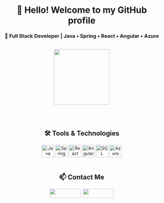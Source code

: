 <div align="center">

# 👋 Hello! Welcome to my GitHub profile

### 💼 Full Stack Developer | Java • Spring • React • Angular • Azure

<br />

<a href="https://github.com/stephulz">
  <img height="180em" src="https://github-readme-stats.vercel.app/api?username=stephulz&show_icons=true&theme=dark&include_all_commits=true&count_private=true&hide=issues,contribs&rank_icon=github" />
</a>

<br /><br />

## 🛠️ Tools & Technologies

<div align="center">
  <img src="https://cdn.jsdelivr.net/gh/devicons/devicon/icons/java/java-original.svg" width="40" height="40" alt="Java" />
  <img src="https://cdn.jsdelivr.net/gh/devicons/devicon/icons/spring/spring-original.svg" width="40" height="40" alt="Spring" />
  <img src="https://cdn.jsdelivr.net/gh/devicons/devicon/icons/react/react-original.svg" width="40" height="40" alt="React" />
  <img src="https://cdn.jsdelivr.net/gh/devicons/devicon/icons/angularjs/angularjs-original.svg" width="40" height="40" alt="AngularJS" />
  <img src="https://cdn.jsdelivr.net/gh/devicons/devicon@latest/icons/azuresqldatabase/azuresqldatabase-original.svg" width="40" height="40" alt="SQL Server" />
  <img src="https://cdn.jsdelivr.net/gh/devicons/devicon/icons/azure/azure-original.svg" width="40" height="40" alt="Azure" />
</div>

<br />

## 📫 Contact Me
<div>
  <a href="https://www.linkedin.com/in/stefan-s-aa7654a5/" target="_blank"><img src="https://img.shields.io/badge/LinkedIn-0077B5?style=for-the-badge&logo=linkedin&logoColor=white" target="_blank" width="100" height="30"></a>&nbsp
  <a href = "mailto:stefansanches9@gmail.com"><img src="https://img.shields.io/badge/Gmail-D14836?style=for-the-badge&logo=gmail&logoColor=white" width="100" height="30" target="_blank"></a>
</div>
